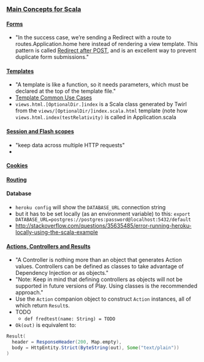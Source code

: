 ### [Main Concepts for Scala](https://www.playframework.com/documentation/2.5.x/ScalaHome)

#### [Forms](https://www.playframework.com/documentation/2.5.x/ScalaForms)
* "In the success case, we’re sending a Redirect with a route to routes.Application.home here instead of rendering a view template. This pattern is called [Redirect after POST](https://en.wikipedia.org/wiki/Post/Redirect/Get), and is an excellent way to prevent duplicate form submissions."

#### [Templates](https://www.playframework.com/documentation/2.5.x/ScalaTemplates)
* "A template is like a function, so it needs parameters, which must be declared at the top of the template file."
* [Template Common Use Cases](https://www.playframework.com/documentation/2.5.x/ScalaTemplateUseCases)
* `views.html.[OptionalDir.]index` is a Scala class generated by Twirl from the `views/[OptionalDir/]index.scala.html` template (note how `views.html.index(testRelativity)` is called in Application.scala

#### [Session and Flash scopes](https://www.playframework.com/documentation/2.5.x/ScalaSessionFlash)
* "keep data across multiple HTTP requests"
* 

#### [Cookies](https://www.playframework.com/documentation/2.5.x/ScalaResults#setting-and-discarding-cookies)

#### [Routing](https://www.playframework.com/documentation/2.5.x/ScalaRouting)

#### Database
* `heroku config` will show the `DATABASE_URL` connection string
* but it has to be set locally (as an environment variable) to this: `export DATABASE_URL=postgres://postgres:password@localhost:5432/default`
* http://stackoverflow.com/questions/35635485/error-running-heroku-locally-using-the-scala-example

#### [Actions, Controllers and Results](https://www.playframework.com/documentation/2.5.x/ScalaActions)
* "A Controller is nothing more than an object that generates Action values. Controllers can be defined as classes to take advantage of Dependency Injection or as objects."
* "Note: Keep in mind that defining controllers as objects will not be supported in future versions of Play. Using classes is the recommended approach."
* Use the `Action` companion object to construct `Action` instances, all of which return `Result`s.
* TODO
  * `def fredtest(name: String) = TODO`
* `Ok(out)` is equivalent to:

```scala
Result(
  header = ResponseHeader(200, Map.empty),
  body = HttpEntity.Strict(ByteString(out), Some("text/plain"))
)
```